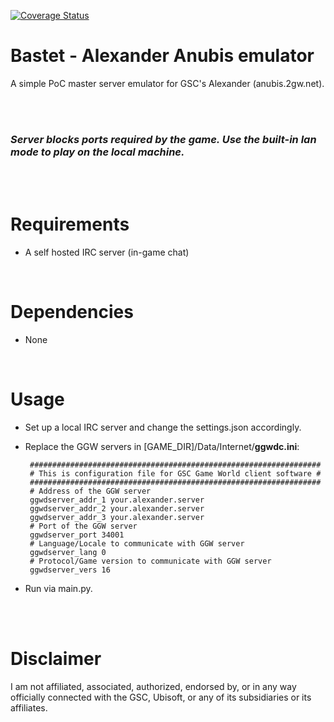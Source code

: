 [![Coverage Status](https://coveralls.io/repos/github/n-budzinski/Bastet/badge.svg?branch=main)](https://coveralls.io/github/n-budzinski/Bastet?branch=main)
# Bastet - Alexander Anubis emulator

A simple PoC master server emulator for GSC's Alexander (anubis.2gw.net).

<br />
<br />

### ***Server blocks ports required by the game. Use the built-in lan mode to play on the local machine.***

<br />
<br />

# Requirements

- A self hosted IRC server (in-game chat)

<br />

# Dependencies

- None

<br />

# Usage

 - Set up a local IRC server and change the settings.json accordingly.
 - Replace the GGW servers in [GAME_DIR]/Data/Internet/**ggwdc.ini**:

        #################################################################
        # This is configuration file for GSC Game World client software #
        ################################################################# 
        # Address of the GGW server
        ggwdserver_addr_1 your.alexander.server
        ggwdserver_addr_2 your.alexander.server
        ggwdserver_addr_3 your.alexander.server
        # Port of the GGW server
        ggwdserver_port 34001
        # Language/Locale to communicate with GGW server
        ggwdserver_lang 0
        # Protocol/Game version to communicate with GGW server
        ggwdserver_vers 16
- Run via main.py.

<br />

<br />

# Disclaimer

I am not affiliated, associated, authorized, endorsed by, or in any way officially connected with the GSC, Ubisoft, or any of its subsidiaries or its affiliates.
